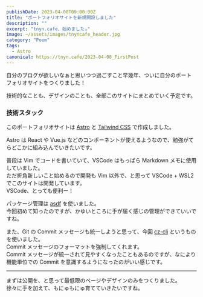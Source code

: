 ```yaml
---
publishDate: 2023-04-08T09:00:00Z
title: "ポートフォリオサイトを新規開設しました"
description: ""
excerpt: "tnyn.cafe、始めました☕"
image: ~/assets/images/tnyncafe_header.jpg
category: "Poem"
tags:
  - Astro
canonical: https://tnyn.cafe/2023-04-08_FirstPost
---
```


自分のブログが欲しいなぁと思いつつ過ごすこと早幾年、ついに自分のポートフォリオサイトをつくりました！

技術的なことも、デザインのことも、全部このサイトにまとめていく予定です。

### 技術スタック

このポートフォリオサイトは [Astro](https://astro.build/) と [Tailwind CSS](https://astro.build/) で作成しました。

Astro は React や Vue.js などのコンポーネントが使えるようなので、勉強がてらどこかに組み込んでいきたいです。

普段は Vim でコードを書いていて、VSCode はもっぱら Markdown メモに使用していました。  
ただ折角新しいこと始めるので開発も Vim 以外で、と思って VSCode + WSL2 でこのサイトは開発しています。  
VSCode、とっても便利ー！

パッケージ管理は [asdf](https://asdf-vm.com/) を使いました。  
今回初めて知ったのですが、かゆいところに手が届く感じの管理ができていいですね。

また、Git の Commit メッセージも統一しようと思って、今回 [cz-cli](https://github.com/commitizen/cz-cli) というものを使いました。  
Commit メッセージのフォーマットを強制してくれます。  
Commit メッセージが統一されて見やすくなったこともあるのですが、なにより機能単位での Commit を意識するようになったのがいい感じです。

---

まずは公開を、と思って最低限のページやデザインのみをつくりました。  
徐々に手を加えて、もにゅもにゅ育てていきたいですね。
